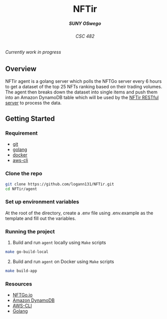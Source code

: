 <p align="center">
<br />
<h1 align="center">NFTir</h1>
<h5 align="center">SUNY OSwego </h3>
<h6 align="center">CSC 482 <h4>
</p>

###### Currently work in progress

## Overview
NFTir agent is a golang server which polls the NFTGo server every 6 hours to get a dataset of the top 25 NFTs ranking based on their trading volumes.
The agent then breaks down the dataset into single items and push them into an Amazon DynamoDB table which will be used by the [NFTir RESTful server](https://github.com/logann131/NFTir/tree/master/server) to process the data.

## Getting Started

### Requirement

- [git](https://git-scm.com/)
- [golang](https://go.dev/)
- [docker](https://www.docker.com/)
- [aws-cli](https://aws.amazon.com/cli/)

### Clone the repo

```bash
git clone https://github.com/logann131/NFTir.git
cd NFTir/agent
```

### Set up environment variables

At the root of the directory, create a .env file using .env.example as the template and fill out the variables.

### Running the project

1. Build and run `agent` locally using `Make` scripts
```bash
make go-build-local
```

2. Build and run `agent` on Docker using `Make` scripts

```bash
make build-app
```

### Resources

- [NFTGo.io](https://nftgo.io/)
- [Amazon DynamoDB](https://aws.amazon.com/dynamodb/)
- [AWS-CLI](https://aws.amazon.com/cli/)
- [Golang](https://go.dev)
